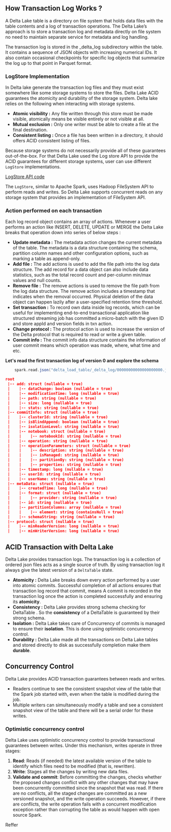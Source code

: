 ## How Transaction Log Works ?

A Delta Lake table is a directory on file system that holds data files with the table contents and a log of transaction operations. The Delta Lake’s approach is to store a transaction log and metadata directly on file system no need to maintain separate service for metadata and log handling.

The transaction log is stored in the _delta_log subdirectory within the table. It contains a sequence of JSON objects with increasing numerical IDs. It also contain occasional checkpoints for specific log objects that summarize the log up to that point in Parquet format. 

### LogStore Implementation
In Delta lake generate the transaction log files and they must exist somewhere like some storage systems to store the files. Delta Lake ACID guarantees the atomicity and durability of the storage system. Delta lake relies on the following when interacting with storage systems.

 - **Atomic visibility :** Any file written through this store must be made visible, atomically means be visible entirely or not visible at all.
 - **Mutual exclusion :** Only one writer must be able to create a file at the final destination.
 - **Consistent listing :** Once a file has been written in a directory, it should offers ACID consistent listing of files.

Because storage systems do not necessarily provide all of these guarantees out-of-the-box. For that Delta Lake used the Log store API to provide the ACID guarantees for different storage systems, user can use different `LogStore` implementations.

[LogStore API code](https://github.com/delta-io/delta/blob/b76e2314583b0e2081a01163cea628031384b987/core/src/main/scala/io/delta/storage/LogStore.java#L69 "LogStore API code")

The `LogStore`, similar to Apache Spark, uses Hadoop FileSystem API to perform reads and writes. So Delta Lake supports concurrent reads on any storage system that provides an implementation of FileSystem API.

### Action performed on each transaction 

Each log record object contains an array of actions. Whenever a user performs an action like INSERT, DELETE, UPDATE or MERGE the Delta Lake breaks that operation down into series of below steps :

 - **Update metadata :** The metadata action changes the current metadata of the table. The metadata is a data structure containing the schema, partition column names and other configuration options, such as marking a table as append-only.
 - **Add file :** The add actions is used to add the file path into the log data structure. The add record for a data object can also include data statistics, such as the total record count and per-column min/max values and null counts.
 - **Remove file :** The remove actions is used to remove the file path from the log data structure. The remove action includes a timestamp that indicates when the removal occurred. Physical deletion of the data object can happen lazily after a user-specified retention time threshold.
 - **Set transaction :** To record own data inside log records, which can be useful for implementing end-to-end transactional application like structured streaming job has committed a micro-batch with the given ID and store appId and version fields in txn action.
 - **Change protocol :** The protocol action is used to increase the version of the Delta protocol that is required to read or write a given table.
 - **Commit info :** The commit info data structure contains the information of user commit means which operation was made, where, what time and etc.

**Let's read the first transaction log of version 0 and explore the schema**
```scala
	spark.read.json("delta_load_table/_delta_log/00000000000000000000.json").printSchema()
```
```json
root
 |-- add: struct (nullable = true)
 |    |-- dataChange: boolean (nullable = true)
 |    |-- modificationTime: long (nullable = true)
 |    |-- path: string (nullable = true)
 |    |-- size: long (nullable = true)
 |    |-- stats: string (nullable = true)
 |-- commitInfo: struct (nullable = true)
 |    |-- clusterId: string (nullable = true)
 |    |-- isBlindAppend: boolean (nullable = true)
 |    |-- isolationLevel: string (nullable = true)
 |    |-- notebook: struct (nullable = true)
 |    |    |-- notebookId: string (nullable = true)
 |    |-- operation: string (nullable = true)
 |    |-- operationParameters: struct (nullable = true)
 |    |    |-- description: string (nullable = true)
 |    |    |-- isManaged: string (nullable = true)
 |    |    |-- partitionBy: string (nullable = true)
 |    |    |-- properties: string (nullable = true)
 |    |-- timestamp: long (nullable = true)
 |    |-- userId: string (nullable = true)
 |    |-- userName: string (nullable = true)
 |-- metaData: struct (nullable = true)
 |    |-- createdTime: long (nullable = true)
 |    |-- format: struct (nullable = true)
 |    |    |-- provider: string (nullable = true)
 |    |-- id: string (nullable = true)
 |    |-- partitionColumns: array (nullable = true)
 |    |    |-- element: string (containsNull = true)
 |    |-- schemaString: string (nullable = true)
 |-- protocol: struct (nullable = true)
 |    |-- minReaderVersion: long (nullable = true)
 |    |-- minWriterVersion: long (nullable = true)

```


## ACID Transaction with Delta Lake
Delta Lake provides transaction logs. The transaction log is a collection of ordered json files acts as a single source of truth. By using transaction log it always give the latest version of a  `DeltaTable` state.

 - **Atomicity :** Delta Lake breaks down every action performed by a user into atomic commits. Successful completion of all actions ensures that transaction log record that commit, means A commit is recorded in the transaction log once the action is completed successfully and ensuring its **atomicity**.
 - **Consistency :** Delta Lake provides strong schema checking for DeltaTable . So the **consistency** of a DeltaTable is guaranteed by their strong schema.
 - **Isolation :** Delta Lake takes care of Concurrency of commits is managed to ensure their **isolation**. This is done using optimistic concurrency control.
 - **Durability :** Delta Lake made all the transactions on Delta Lake tables and stored directly to disk as successfully completion make them  **durable**.


## Concurrency Control
Delta Lake provides ACID transaction guarantees between reads and writes.

-   Readers continue to see the consistent snapshot view of the table that the Spark job started with, even when the table is modified during the job.
-   Multiple writers can simultaneously modify a table and see a consistent snapshot view of the table and there will be a serial order for these writes.

### Optimistic concurrency control

Delta Lake uses optimistic concurrency control to provide transactional guarantees between writes. Under this mechanism, writes operate in three stages:

1.  **Read**: Reads (if needed) the latest available version of the table to identify which files need to be modified (that is, rewritten).
2.  **Write**: Stages all the changes by writing new data files.
3.  **Validate and commit**: Before committing the changes, checks whether the proposed changes conflict with any other changes that may have been concurrently committed since the snapshot that was read. If there are no conflicts, all the staged changes are committed as a new versioned snapshot, and the write operation succeeds. However, if there are conflicts, the write operation fails with a concurrent modification exception rather than corrupting the table as would happen with open source Spark.














Reffer
<!--stackedit_data:
eyJoaXN0b3J5IjpbMTk1NjY4NjM4NSwyMDk1OTQ3NTc4LDEyNj
AwMTIyMjMsMTI1MDU1Njg1MCw2MTk4NjI1OTIsLTE3NTc0MjM0
NDYsLTE4MTcyMTk0LDIxMTQyMTU1OTQsMTA0NjYyMTQsLTEzMD
U1MjM1NjcsLTE0NTk5Mjc1NzUsLTkzODUxMDYwMCwxMzYyMzU4
MTEyLDUyNTIwMTE3NywxMjI4Mjc5NjQyLDE3OTA2MzUwNTUsMT
QwMTM2ODc0MywtMTg3MDczNTk5MywtMTU2NDE1ODk3OCwxOTEz
NDQ3NzMwXX0=
-->